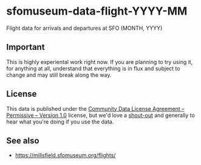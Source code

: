 # sfomuseum-data-flight-YYYY-MM

Flight data for arrivals and departures at SFO (MONTH, YYYY)

## Important

This is highly experiental work right now. If you are planning to try using it, for anything at all, understand that everything is in flux and subject to change and may still break along the way.

## License

This data is published under the [Community Data License Agreement – Permissive – Version 1.0](LICENSE) license, but we'd love a [shout-out](https://twitter.com/flysfo) and generally to hear what you're doing if you use the data.

## See also

* https://millsfield.sfomuseum.org/flights/
